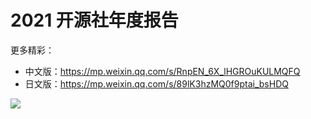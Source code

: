 # 2021 开源社年度报告

更多精彩：

- 中文版：https://mp.weixin.qq.com/s/RnpEN_6X_lHGROuKULMQFQ
- 日文版：https://mp.weixin.qq.com/s/89lK3hzMQ0f9ptai_bsHDQ

![](https://kaiyuanshe.cn/api/lark/file/FwSEbGCSZow1JKxnufPceuVGnHd)
